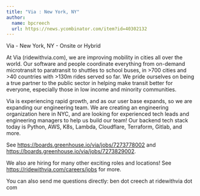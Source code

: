 ```yaml
---
title: "Via : New York, NY"
author:
  name: bpcreech
  url: https://news.ycombinator.com/item?id=40302132
---
```

Via - New York, NY - Onsite or Hybrid

At Via (ridewithvia.com), we are improving mobility in cities all over the world. Our software and people coordinate everything from on-demand microtransit to paratransit to shuttles to school buses, in &gt;700 cities and &gt;40 countries with &gt;130m rides served so far. We pride ourselves on being a true partner to the public sector in helping make transit better for everyone, especially those in low income and minority communities.

Via is experiencing rapid growth, and as our user base expands, so we are expanding our engineering team. We are creating an engineering organization here in NYC, and are looking for experienced tech leads and engineering managers to help us build our team! Our backend tech stack today is Python, AWS, K8s, Lambda, Cloudflare, Terraform, Gitlab, and more.

See <a href="https:&#x2F;&#x2F;boards.greenhouse.io&#x2F;via&#x2F;jobs&#x2F;7273778002" rel="nofollow">https:&#x2F;&#x2F;boards.greenhouse.io&#x2F;via&#x2F;jobs&#x2F;7273778002</a> and
<a href="https:&#x2F;&#x2F;boards.greenhouse.io&#x2F;via&#x2F;jobs&#x2F;7273829002" rel="nofollow">https:&#x2F;&#x2F;boards.greenhouse.io&#x2F;via&#x2F;jobs&#x2F;7273829002</a>.

We also are hiring for many other exciting roles and locations! See <a href="https:&#x2F;&#x2F;ridewithvia.com&#x2F;careers&#x2F;jobs" rel="nofollow">https:&#x2F;&#x2F;ridewithvia.com&#x2F;careers&#x2F;jobs</a> for more.

You can also send me questions directly: ben dot creech at ridewithvia dot com
